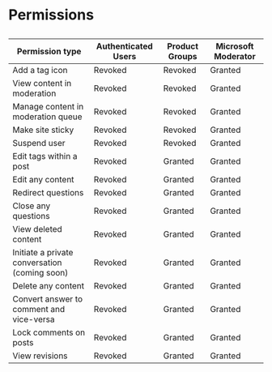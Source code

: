# Permissions

##

##


|Permission type  | Authenticated Users  |Product Groups  |Microsoft Moderator  |
|---------|---------|---------|---------|
|Add a tag icon     |Revoked       |  Revoked    |   Granted     |
|View content in moderation    |Revoked      | Revoked    |   Granted      |
|Manage content in moderation queue  |Revoked    |   Revoked   |   Granted     |
|Make site sticky     |Revoked       |  Revoked         |  Granted       |
|Suspend user    |Revoked           |    Revoked      |   Granted      |
|Edit tags within a post    |Revoked     | Granted        |     Granted    |
|Edit any content    |Revoked        |    Granted     |    Granted     |
|Redirect questions     | Revoked          |  Granted       |   Granted      |
|Close any questions     | Revoked          |    Granted     |    Granted     |
|View deleted content     |  Revoked         |   Granted      |  Granted    |
|Initiate a private conversation (coming soon) |  Revoked  | Granted   | Granted |
|Delete any content     |    Revoked       |   Granted   |   Granted      |
|Convert answer to comment and vice-versa   |   Revoked |  Granted |   Granted   |
|Lock comments on posts  |  Revoked         |  Granted       |   Granted      |
|View revisions   |    Revoked       |     Granted    |   Granted      |